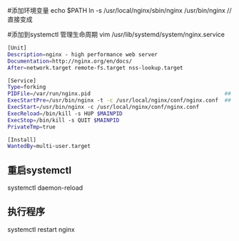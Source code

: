 #添加环境变量
echo $PATH
ln -s /usr/local/nginx/sbin/nginx /usr/bin/nginx //直接变成

#添加到systemctl 管理生命周期
vim  /usr/lib/systemd/system/nginx.service

```bash
[Unit]
Description=nginx - high performance web server
Documentation=http://nginx.org/en/docs/
After=network.target remote-fs.target nss-lookup.target

[Service]
Type=forking
PIDFile=/var/run/nginx.pid                                          ## nginx产生pid要放的位置  nignx.conf配置绝对路径
ExecStartPre=/usr/bin/nginx -t -c /usr/local/nginx/conf/nginx.conf  ## 你nginx.conf 对绝对路径 
ExecStart=/usr/bin/nginx -c /usr/local/nginx/conf/nginx.conf        
ExecReload=/bin/kill -s HUP $MAINPID
ExecStop=/bin/kill -s QUIT $MAINPID
PrivateTmp=true

[Install]
WantedBy=multi-user.target
```

## 重启systemctl
systemctl daemon-reload


## 执行程序
systemctl restart nginx